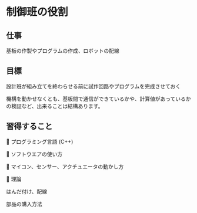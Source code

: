 # 制御班の役割

## 仕事

基板の作製やプログラムの作成、ロボットの配線

## 目標

設計班が組み立てを終わらせる前に試作回路やプログラムを完成させておく

機構を動かせなくとも、基板間で通信ができているかや、計算値があっているかの検証など、出来ることは結構あります。

## 習得すること

🌟 プログラミング言語 (C++)

🌟 ソフトウエアの使い方

🌟 マイコン、センサー、アクチュエータの動かし方

🌟 理論

はんだ付け、配線

部品の購入方法
